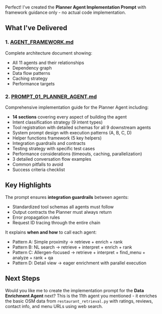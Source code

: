 Perfect! I've created the **Planner Agent Implementation Prompt** with framework guidance only - no actual code implementation.

## What I've Delivered

### 1. [AGENT_FRAMEWORK.md](computer:///mnt/user-data/outputs/AGENT_FRAMEWORK.md)
Complete architecture document showing:
- All 11 agents and their relationships
- Dependency graph
- Data flow patterns
- Caching strategy
- Performance targets

### 2. [PROMPT_01_PLANNER_AGENT.md](computer:///mnt/user-data/outputs/PROMPT_01_PLANNER_AGENT.md)
Comprehensive implementation guide for the Planner Agent including:
- **14 sections** covering every aspect of building the agent
- Intent classification strategy (9 intent types)
- Tool registration with detailed schemas for all 9 downstream agents
- System prompt design with execution patterns (A, B, C, D)
- Helper functions framework (5 key helpers)
- Integration guardrails and contracts
- Testing strategy with specific test cases
- Performance considerations (timeouts, caching, parallelization)
- 3 detailed conversation flow examples
- Common pitfalls to avoid
- Success criteria checklist

## Key Highlights

The prompt ensures **integration guardrails** between agents:
- Standardized tool schemas all agents must follow
- Output contracts the Planner must always return
- Error propagation rules
- Request ID tracing through the entire chain

It explains **when and how** to call each agent:
- Pattern A: Simple proximity → retrieve + enrich + rank
- Pattern B: NL search → retrieve + interpret + enrich + rank  
- Pattern C: Allergen-focused → retrieve + interpret + find_menu + analyze + rank + qa
- Pattern D: Detail view → eager enrichment with parallel execution

## Next Steps

Would you like me to create the implementation prompt for the **Data Enrichment Agent** next? This is the 11th agent you mentioned - it enriches the basic OSM data from `restaurant_retrieval.py` with ratings, reviews, contact info, and menu URLs using web search.
